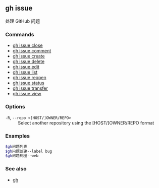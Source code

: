 ## gh issue

处理 GitHub 问题

### Commands

- [gh issue close](./gh_issue_close.zh.md)
- [gh issue comment](./gh_issue_comment.zh.md)
- [gh issue create](./gh_issue_create.zh.md)
- [gh issue delete](./gh_issue_delete.zh.md)
- [gh issue edit](./gh_issue_edit.zh.md)
- [gh issue list](./gh_issue_list.zh.md)
- [gh issue reopen](./gh_issue_reopen.zh.md)
- [gh issue status](./gh_issue_status.zh.md)
- [gh issue transfer](./gh_issue_transfer.zh.md)
- [gh issue view](./gh_issue_view.zh.md)

### Options

<dl class="flags">
	<dt><code>-R</code>, <code>--repo &lt;[HOST/]OWNER/REPO&gt;</code></dt>
	<dd>Select another repository using the [HOST/]OWNER/REPO format</dd>
</dl>

### Examples

```bash
$gh问题列表
$gh问题创建--label bug
$gh问题视图--web
```

### See also

- [gh](./gh.zh.md)
